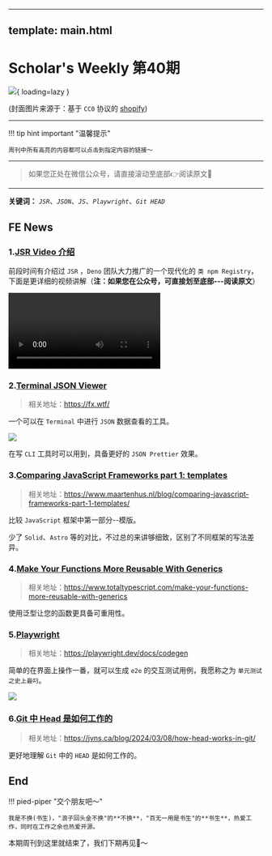 
---
template: main.html
---

# Scholar's Weekly 第40期

![](https://bigdreamerblog.oss-cn-beijing.aliyuncs.com/nextBlog/JJTFDm.png?x-oss-process=image/auto-orient,1/interlace,1/quality,q_90/format,webp){ loading=lazy }


(封面图片来源于：基于 `CC0` 协议的 [shopify](https://www.shopify.com/stock-photos/photos/a-small-green-bird-sits-on-thin-branch-in-a-green-tree))

------

!!! tip hint important "温馨提示"

    周刊中所有高亮的内容都可以点击到指定内容的链接～

---
> 如果您正处在微信公众号，请直接滚动至底部👉阅读原文🫶

---

**关键词：** *`JSR`*、*`JSON`*、*`JS`*、*`Playwright`*、*`Git HEAD`*

## FE News

### 1.[JSR Video 介绍](https://bigdreamerblog.oss-cn-beijing.aliyuncs.com/nextBlog/JSR.mp4)

前段时间有介绍过 `JSR` ，`Deno` 团队大力推广的一个现代化的 `类 npm Registry`，下面是更详细的视频讲解（**注：如果您在公众号，可直接划至底部---阅读原文**）

<video controls src="https://bigdreamerblog.oss-cn-beijing.aliyuncs.com/nextBlog/JSR.mp4"> </video>

### 2.[Terminal JSON Viewer](https://fx.wtf/)
> 相关地址：https://fx.wtf/

一个可以在 `Terminal` 中进行 `JSON` 数据查看的工具。

![](https://bigdreamerblog.oss-cn-beijing.aliyuncs.com/nextBlog/preview.gif)

在写 `CLI` 工具时可以用到，具备更好的 `JSON Prettier` 效果。

### 3.[Comparing JavaScript Frameworks part 1: templates](https://www.maartenhus.nl/blog/comparing-javascript-frameworks-part-1-templates/)
> 相关地址：https://www.maartenhus.nl/blog/comparing-javascript-frameworks-part-1-templates/

比较 `JavaScript` 框架中第一部分--模版。

少了 `Solid`、`Astro` 等的对比，不过总的来讲够细致，区别了不同框架的写法差异。

### 4.[Make Your Functions More Reusable With Generics](https://www.totaltypescript.com/make-your-functions-more-reusable-with-generics)
> 相关地址：https://www.totaltypescript.com/make-your-functions-more-reusable-with-generics

使用泛型让您的函数更具备可重用性。

### 5.[Playwright](https://playwright.dev/docs/codegen)
> 相关地址：https://playwright.dev/docs/codegen

简单的在界面上操作一番，就可以生成 `e2e` 的交互测试用例，我愿称之为 `单元测试之史上最叼`。

![](https://bigdreamerblog.oss-cn-beijing.aliyuncs.com/nextBlog/UAKOKR.png)

### 6.[Git 中 Head 是如何工作的](https://jvns.ca/blog/2024/03/08/how-head-works-in-git/)
> 相关地址：https://jvns.ca/blog/2024/03/08/how-head-works-in-git/

更好地理解 `Git` 中的 `HEAD` 是如何工作的。


## End

!!! pied-piper "交个朋友吧～"

    我是不换(书生)，"浪子回头金不换"的**不换**，"百无一用是书生"的**书生**，热爱工作，同时在工作之余也热爱开源。

本期周刊到这里就结束了，我们下期再见👋～
